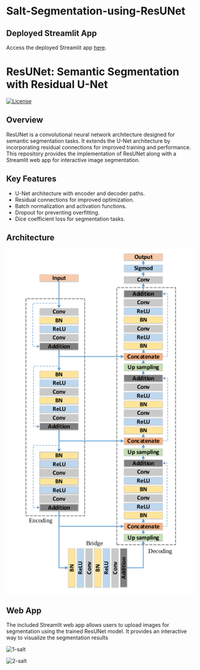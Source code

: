 # Salt-Segmentation-using-ResUNet

## Deployed Streamlit App

Access the deployed Streamlit app [here](https://salt-segmentation.streamlit.app/).

# ResUNet: Semantic Segmentation with Residual U-Net

[![License](https://img.shields.io/badge/License-MIT-blue.svg)](LICENSE)

## Overview

ResUNet is a convolutional neural network architecture designed for semantic segmentation tasks. It extends the U-Net architecture by incorporating residual connections for improved training and performance. This repository provides the implementation of ResUNet along with a Streamlit web app for interactive image segmentation.

## Key Features

- U-Net architecture with encoder and decoder paths.
- Residual connections for improved optimization.
- Batch normalization and activation functions.
- Dropout for preventing overfitting.
- Dice coefficient loss for segmentation tasks.

## Architecture

![ResUNet Architecture](resunet_architecture.png)

## Web App

The included Streamlit web app allows users to upload images for segmentation using the trained ResUNet model. It provides an interactive way to visualize the segmentation results

![1-salt](https://github.com/YugantGotmare/Salt-Segmentation-using-ResUNet/assets/101650315/d59285d2-a65f-407e-8622-d6576f6fa360)


![2-salt](https://github.com/YugantGotmare/Salt-Segmentation-using-ResUNet/assets/101650315/589a5e33-6923-4529-a0ff-fa4552cc190a)




